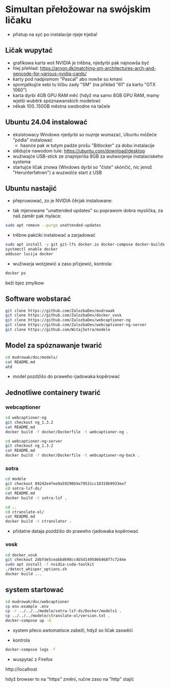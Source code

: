 # Simultan přełožowar na swójskim ličaku

- přistup na syć po instalacije njeje trjeba!

## Ličak wupytać

- grafikowa karta wot NVIDIA je trěbna, njedyrbi pak najnowša być
- hlej přehlad: https://arnon.dk/matching-sm-architectures-arch-and-gencode-for-various-nvidia-cards/
- karty pod nadpismom "Pascal" abo nowše su kmani
- spomjatkujće sebi tu ličbu zady "SM" (na přikład "61" za kartu "GTX 1060")
- karta dyrbi 4GB GPU RAM měć (hdyž ma samo 8GB GPU RAM, mamy wjetši wuběrk spóznawanskich modelow)
- někak 100..150GB městna swobodne na tačele

## Ubuntu 24.04 instalować

- eksistowacy Windows njedyrbi so nuznje wumazać, Ubuntu móžeće "pódla" instalować
    - hasnće pak w tutym padźe prošu "Bitlocker" za dobu instalacije
- slědujće nawodom tule: https://ubuntu.com/download/desktop 
- wužiwajće USB-stick ze znajmjeńša 8GB za wutworjenje instalaciskeho systema
- startujće ličak znowa (Windows dyrbi so "čiste" skónčić, nic jenož "Herunterfahren") a wuzwolće start z USB

## Ubuntu nastajić

- přepruwować, zo je NVIDIA čěrjak instalowane:

- tak mjenowane "unattended updates" su poprawom dobra myslička, za naš zaměr pak mylace:

```bash
sudo apt remove --purge unattended-updates
```

- trěbne pakćiki instalować a zarjadować

```bash
sudo apt install -y git git-lfs docker.io docker-compose docker-buildx
systemctl enable docker
adduser lucija docker
```
- wužiwarja wotzjewić a zaso přizjewić, kontrola:

```bash
docker ps
```

beži bjez zmylkow

## Software wobstarać

```bash
git clone https://github.com/ZalozbaDev/mudrowak
git clone https://github.com/ZalozbaDev/docker_vosk
git clone https://github.com/ZalozbaDev/webcaptioner-ng
git clone https://github.com/ZalozbaDev/webcaptioner-ng-server
git clone https://github.com/WitajSotra/modele
```

## Model za spóznawanje twarić

```bash
cd mudrowak/doc/models/
cat README.md
atd
```

- model pozdźišo do praweho rjadowaka kopěrować

## Jednotliwe containery twarić

### webcaptioner

```bash
cd webcaptioner-ng
git checkout ng_1.3.2
cat README.md
docker build -f docker/Dockerfile -t webcaptioner-ng .
```

```bash
cd webcaptioner-ng-server
git checkout ng_1.3.2
cat README.md
docker build -f docker/Dockerfile -t webcaptioner-ng-back .
```

### sotra

```bash
cd modele
git checkout 89242e4fee9a59290b5e79531cc10319b9933ee7
cd sotra-lsf-ds/
cat README.md
docker build -t sotra-lsf .

cd ..
cd ctranslate-ol/
cat README.md
docker build -t ctranslator .
```

- přidatne dataja pozdźišo do praweho rjadowaka kopěrować

### vosk

```bash
cd docker_vosk
git checkout 2dbfde5ceabbd698cc4b5d1495866468f7c7244e
sudo apt install -f nvidia-cuda-toolkit
./detect_whisper_options.sh
docker build ...
```

## system startować

```bash
cd mudrowak/doc/webcaptioner
cp env.example .env
cp -r ../../../modele/sotra-lsf-ds/Docker/models1 .
cp ../../../modele/ctranslate-ol/version.txt .
docker-compose up -d
```

- system přeco awtomatisce zabeži, hdyž so ličak zaswěći

- kontrola

```bash
docker-compose logs -f
```

- wuspytać z Firefox

http://localhost

hdyž browser to na "https" změni, ručne zaso na "http" stajić

